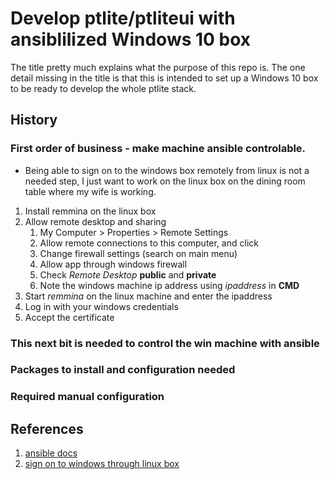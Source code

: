 # Develop ptlite/ptliteui with ansiblilized Windows 10 box

The title pretty much explains what the purpose of this repo is. The one detail missing in the title is that this is intended to set up a Windows 10 box to be ready to develop the whole ptlite stack.

## History

### First order of business - make machine ansible controlable.
* Being able to sign on to the windows box remotely from linux is not a needed step, I just want to work on the linux box on the dining room table where my wife is working.
1. Install remmina on the linux box
2. Allow remote desktop and sharing
   1. My Computer > Properties > Remote Settings
   2. Allow remote connections to this computer, and click <APPLY>
   3. Change firewall settings (search on main menu)
   4. Allow app through windows firewall
   5. Check *Remote Desktop* **public** and **private**
   6. Note the windows machine ip address using *ipaddress* in **CMD**
3. Start *remmina* on the linux machine and enter the ipaddress
4. Log in with your windows credentials
5. Accept the certificate

### This next bit is needed to control the win machine with ansible

### Packages to install and configuration needed

### Required manual configuration

## References

1. [ansible docs](https://docs.ansible.com/ansible/latest/os_guide/windows_setup.html)
2. [sign on to windows through linux box](https://opensource.com/article/18/6/linux-remote-desktop)